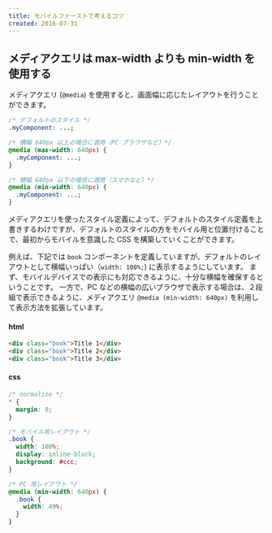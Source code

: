 ```yaml
---
title: モバイルファーストで考えるコツ
created: 2016-07-31
---
```



メディアクエリは max-width よりも min-width を使用する
----

メディアクエリ (`@media`) を使用すると、画面幅に応じたレイアウトを行うことができます。

```css
/* デフォルトのスタイル */
.myComponent: ...;

/* 横幅 640px 以上の場合に適用（PC ブラウザなど）*/
@media (max-width: 640px) {
  .myComponent: ...;
}

/* 横幅 640px 以下の場合に適用（スマホなど）*/
@media (min-width: 640px) {
  .myComponent: ...;
}
```

メディアクエリを使ったスタイル定義によって、デフォルトのスタイル定義を上書きするわけですが、デフォルトのスタイルの方をモバイル用と位置付けることで、最初からモバイルを意識した CSS を構築していくことができます。

例えば、下記では `book` コンポーネントを定義していますが、デフォルトのレイアウトとして横幅いっぱい（`width: 100%;`) に表示するようにしています。
まず、モバイルデバイスでの表示にも対応できるように、十分な横幅を確保するということです。
一方で、PC などの横幅の広いブラウザで表示する場合は、２段組で表示できるように、メディアクエリ `@media (min-width: 640px)` を利用して表示方法を拡張しています。

#### html

```html
<div class="book">Title 1</div>
<div class="book">Title 2</div>
<div class="book">Title 3</div>
```

#### css

```css
/* normalize */
* {
  margin: 0;
}

/* モバイル用レイアウト */
.book {
  width: 100%;
  display: inline-block;
  background: #ccc;
}

/* PC 用レイアウト */
@media (min-width: 640px) {
  .book {
    width: 49%;
  }
}
```

